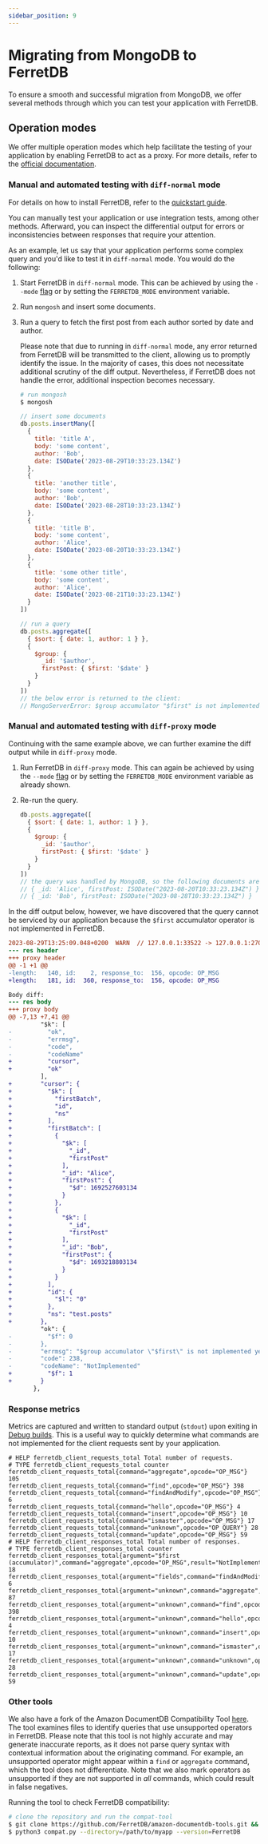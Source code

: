 ```yaml
---
sidebar_position: 9
---
```


# Migrating from MongoDB to FerretDB

To ensure a smooth and successful migration from MongoDB, we offer several methods through which you can test your application with FerretDB.

## Operation modes

We offer multiple operation modes which help facilitate the testing of your application by enabling FerretDB to act as a proxy.
For more details, refer to the [official documentation](./configuration/operation-modes.md).

### Manual and automated testing with `diff-normal` mode

For details on how to install FerretDB, refer to the [quickstart guide](./quickstart-guide/).

You can manually test your application or use integration tests, among other methods.
Afterward, you can inspect the differential output for errors or inconsistencies between responses that require your attention.

As an example, let us say that your application performs some complex query and you'd like to test it in `diff-normal` mode.
You would do the following:

1. Start FerretDB in `diff-normal` mode.
   This can be achieved by using the `--mode` [flag](./configuration/flags.md) or by setting the `FERRETDB_MODE` environment variable.
2. Run `mongosh` and insert some documents.
3. Run a query to fetch the first post from each author sorted by date and author.

   Please note that due to running in `diff-normal` mode, any error returned from FerretDB will be transmitted to the client, allowing us to promptly identify the issue.
   In the majority of cases, this does not necessitate additional scrutiny of the diff output.
   Nevertheless, if FerretDB does not handle the error, additional inspection becomes necessary.

   ```sh
   # run mongosh
   $ mongosh
   ```

   ```js
   // insert some documents
   db.posts.insertMany([
     {
       title: 'title A',
       body: 'some content',
       author: 'Bob',
       date: ISODate('2023-08-29T10:33:23.134Z')
     },
     {
       title: 'another title',
       body: 'some content',
       author: 'Bob',
       date: ISODate('2023-08-28T10:33:23.134Z')
     },
     {
       title: 'title B',
       body: 'some content',
       author: 'Alice',
       date: ISODate('2023-08-20T10:33:23.134Z')
     },
     {
       title: 'some other title',
       body: 'some content',
       author: 'Alice',
       date: ISODate('2023-08-21T10:33:23.134Z')
     }
   ])

   // run a query
   db.posts.aggregate([
     { $sort: { date: 1, author: 1 } },
     {
       $group: {
         _id: '$author',
         firstPost: { $first: '$date' }
       }
     }
   ])
   // the below error is returned to the client:
   // MongoServerError: $group accumulator "$first" is not implemented yet
   ```

### Manual and automated testing with `diff-proxy` mode

Continuing with the same example above, we can further examine the diff output while in `diff-proxy` mode.

1. Run FerretDB in `diff-proxy` mode.
   This can again be achieved by using the `--mode` [flag](./configuration/flags.md) or by setting the `FERRETDB_MODE` environment variable as already shown.
2. Re-run the query.

   ```js
   db.posts.aggregate([
     { $sort: { date: 1, author: 1 } },
     {
       $group: {
         _id: '$author',
         firstPost: { $first: '$date' }
       }
     }
   ])
   // the query was handled by MongoDB, so the following documents are returned:
   // { _id: 'Alice', firstPost: ISODate("2023-08-20T10:33:23.134Z") }
   // { _id: 'Bob', firstPost: ISODate("2023-08-28T10:33:23.134Z") }
   ```

In the diff output below, however, we have discovered that the query cannot be serviced by our application because the `$first` accumulator operator is not implemented in FerretDB.

```diff
2023-08-29T13:25:09.048+0200  WARN  // 127.0.0.1:33522 -> 127.0.0.1:27017  clientconn/conn.go:360 Header diff:
--- res header
+++ proxy header
@@ -1 +1 @@
-length:   140, id:    2, response_to:  156, opcode: OP_MSG
+length:   181, id:  360, response_to:  156, opcode: OP_MSG

Body diff:
--- res body
+++ proxy body
@@ -7,13 +7,41 @@
         "$k": [
-          "ok",
-          "errmsg",
-          "code",
-          "codeName"
+          "cursor",
+          "ok"
         ],
+        "cursor": {
+          "$k": [
+            "firstBatch",
+            "id",
+            "ns"
+          ],
+          "firstBatch": [
+            {
+              "$k": [
+                "_id",
+                "firstPost"
+              ],
+              "_id": "Alice",
+              "firstPost": {
+                "$d": 1692527603134
+              }
+            },
+            {
+              "$k": [
+                "_id",
+                "firstPost"
+              ],
+              "_id": "Bob",
+              "firstPost": {
+                "$d": 1693218803134
+              }
+            }
+          ],
+          "id": {
+            "$l": "0"
+          },
+          "ns": "test.posts"
+        },
         "ok": {
-          "$f": 0
-        },
-        "errmsg": "$group accumulator \"$first\" is not implemented yet",
-        "code": 238,
-        "codeName": "NotImplemented"
+          "$f": 1
+        }
       },
```

### Response metrics

Metrics are captured and written to standard output (`stdout`) upon exiting in [Debug builds](https://pkg.go.dev/github.com/FerretDB/FerretDB/build/version#hdr-Debug_builds).
This is a useful way to quickly determine what commands are not implemented for the client requests sent by your application.

```text
# HELP ferretdb_client_requests_total Total number of requests.
# TYPE ferretdb_client_requests_total counter
ferretdb_client_requests_total{command="aggregate",opcode="OP_MSG"} 105
ferretdb_client_requests_total{command="find",opcode="OP_MSG"} 398
ferretdb_client_requests_total{command="findAndModify",opcode="OP_MSG"} 6
ferretdb_client_requests_total{command="hello",opcode="OP_MSG"} 4
ferretdb_client_requests_total{command="insert",opcode="OP_MSG"} 10
ferretdb_client_requests_total{command="ismaster",opcode="OP_MSG"} 17
ferretdb_client_requests_total{command="unknown",opcode="OP_QUERY"} 28
ferretdb_client_requests_total{command="update",opcode="OP_MSG"} 59
# HELP ferretdb_client_responses_total Total number of responses.
# TYPE ferretdb_client_responses_total counter
ferretdb_client_responses_total{argument="$first (accumulator)",command="aggregate",opcode="OP_MSG",result="NotImplemented"} 18
ferretdb_client_responses_total{argument="fields",command="findAndModify",opcode="OP_MSG",result="NotImplemented"} 6
ferretdb_client_responses_total{argument="unknown",command="aggregate",opcode="OP_MSG",result="ok"} 87
ferretdb_client_responses_total{argument="unknown",command="find",opcode="OP_MSG",result="ok"} 398
ferretdb_client_responses_total{argument="unknown",command="hello",opcode="OP_MSG",result="ok"} 4
ferretdb_client_responses_total{argument="unknown",command="insert",opcode="OP_MSG",result="ok"} 10
ferretdb_client_responses_total{argument="unknown",command="ismaster",opcode="OP_MSG",result="ok"} 17
ferretdb_client_responses_total{argument="unknown",command="unknown",opcode="OP_REPLY",result="ok"} 28
ferretdb_client_responses_total{argument="unknown",command="update",opcode="OP_MSG",result="ok"} 59
```

### Other tools

We also have a fork of the Amazon DocumentDB Compatibility Tool [here](https://github.com/FerretDB/amazon-documentdb-tools/tree/master/compat-tool).
The tool examines files to identify queries that use unsupported operators in FerretDB.
Please note that this tool is not highly accurate and may generate inaccurate reports, as it does not parse query syntax with contextual information about the originating command.
For example, an unsupported operator might appear within a `find` or `aggregate` command, which the tool does not differentiate.
Note that we also mark operators as unsupported if they are not supported in _all_ commands, which could result in false negatives.

Running the tool to check FerretDB compatibility:

```sh
# clone the repository and run the compat-tool
$ git clone https://github.com/FerretDB/amazon-documentdb-tools.git && cd amazon-documentdb-tools/compat-tool
$ python3 compat.py --directory=/path/to/myapp --version=FerretDB
```
